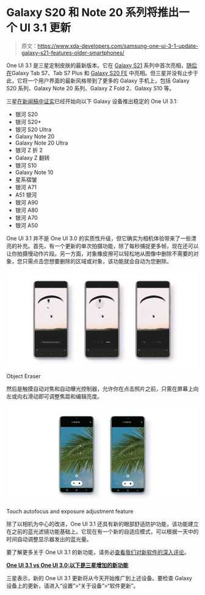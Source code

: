# Galaxy S20 和 Note 20 系列将推出一个 UI 3.1 更新

> 原文：<https://www.xda-developers.com/samsung-one-ui-3-1-update-galaxy-s21-features-older-smartphones/>

One UI 3.1 是三星定制皮肤的最新版本。它在 [Galaxy S21](https://www.xda-developers.com/samsung-galaxy-s21/) 系列中首次亮相，[随后在](https://www.xda-developers.com/samsung-galaxy-tab-s7-android-11-one-ui-3-1/)Galaxy Tab S7、Tab S7 Plus 和 [Galaxy S20 FE](https://www.xda-developers.com/samsung-galaxy-s20-fe-one-ui-3-1-update/) 中亮相。但三星并没有止步于此，它将一个用户界面的最新风格带到了更多的 Galaxy 手机上，包括 Galaxy S20 系列、Galaxy Note 20 系列、Galaxy Z Fold 2、Galaxy S10 等。

三星[在新闻稿中证实](https://www.samsungmobilepress.com/pressreleases/samsung-one-ui-3-1-update-brings-select-powerful-features-from-the-galaxy-s21-to-the-galaxy-s20-galaxy-note20-and-galaxy-z-series)已经开始向以下 Galaxy 设备推出稳定的 One UI 3.1:

*   银河 S20
*   银河 S20+
*   银河 S20 Ultra
*   Galaxy Note 20
*   Galaxy Note 20 Ultra
*   银河 Z 折 2
*   Galaxy Z 翻转
*   银河 S10
*   Galaxy Note 10
*   星系褶皱
*   银河 A71
*   A51 银河
*   银河 A90
*   银河 A80
*   银河 A70
*   银河 A50

One UI 3.1 并不是 One UI 3.0 的实质性升级，但它确实为相机体验带来了一些漂亮的补充。首先，有一个更新的单次拍摄功能，除了每秒捕捉更多帧，现在还可以让你拍摄慢动作片段。另一方面，对象橡皮擦可以轻松地从图像中删除不需要的对象，您只需点击您想要删除的区域或对象，该功能就会自动为您删除。

 <picture>![Object Eraser feature on Samsung's One UI 3.1 update](img/e5079bf75ab4fb6c157febdf7fe7ad18.png)</picture> 

Object Eraser

然后是触摸自动对焦和自动曝光控制器，允许你在点击照片之前，只需在屏幕上向左或向右滑动即可调整焦距和编辑亮度。

 <picture>![Touch autofocus and exposure adjustment feature on Samsung's One UI 3.1 update](img/442ecd3f8f1b1456aa36473aac75d952.png)</picture> 

Touch autofocus and exposure adjustment feature

除了以相机为中心的改进，One UI 3.1 还具有新的眼部舒适防护功能，该功能建立在之前的蓝光滤镜功能基础上。它现在有一个新的自适应模式，可以根据一天中的时间自动调整显示器发出的蓝光量。

要了解更多关于 One UI 3.1 的新功能，请务必[查看我们对新软件的深入评论](https://www.xda-developers.com/samsung-one-ui-3-1-features-changes/)。

**[One UI 3.1 vs One UI 3.0:以下是三星增加的新功能](https://www.xda-developers.com/samsung-one-ui-3-1-features-changes/)**

三星表示，新的 One UI 3.1 更新将从今天开始推广到上述设备。要检查 Galaxy 设备上的更新，请进入“设置”>“关于设备”>“软件更新”。